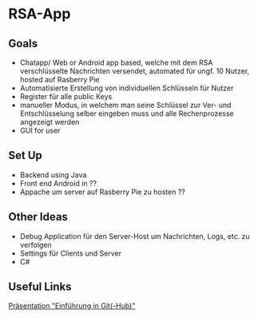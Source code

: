 # RSA-App

## Goals

- Chatapp/ Web or Android app based, welche mit dem RSA verschlüsselte Nachrichten versendet, automated für ungf. 10 Nutzer, hosted auf Rasberry Pie
- Automatisierte Erstellung von individuellen Schlüsseln für Nutzer
- Register für alle public Keys
- manueller Modus, in welchem man seine Schlüssel zur Ver- und Entschlüsselung selber eingeben muss und alle Rechenprozesse angezeigt werden
- GUI for user

## Set Up

- Backend using Java
- Front end Android in ??
- Appache um server auf Rasberry Pie zu hosten ??

## Other Ideas

- Debug Application für den Server-Host um Nachrichten, Logs, etc. zu verfolgen
- Settings für Clients und Server
- C#

## Useful Links

[Präsentation "Einführung in Git(-Hub)"](https://docs.google.com/presentation/d/1CcJrfBZer-sNxg7leW6UvKjbexlPjSmiAAHfRJONaNM/edit?usp=sharing "Henris Docs")
